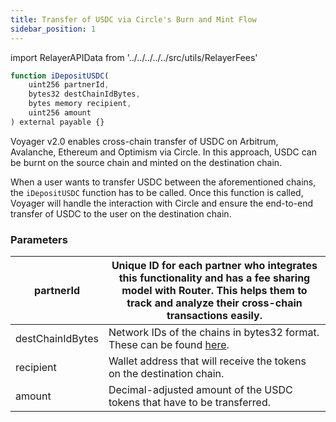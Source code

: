 ```yaml
---
title: Transfer of USDC via Circle's Burn and Mint Flow
sidebar_position: 1
---
```

import RelayerAPIData from '../../../../../src/utils/RelayerFees'


```javascript
function iDepositUSDC(
    uint256 partnerId,
    bytes32 destChainIdBytes,
    bytes memory recipient,
    uint256 amount
) external payable {}

```
Voyager v2.0 enables cross-chain transfer of USDC on Arbitrum, Avalanche, Ethereum and Optimism via Circle. In this approach, USDC can be burnt on the source chain and minted on the destination chain. 

When a user wants to transfer USDC between the aforementioned chains, the `iDepositUSDC` function has to be called. Once this function is called, Voyager will handle the interaction with Circle and ensure the end-to-end transfer of USDC to the user on the destination chain.

### Parameters

| partnerId  | Unique ID for each partner who integrates this functionality and has a fee sharing model with Router. This helps them to track and analyze their cross-chain transactions easily.           |
| --------------- | -------------------------------------------------------------------------------------- |
| destChainIdBytes        | Network IDs of the chains in bytes32 format. These can be found [here](https://github.com/router-protocol/router-chain-docs/blob/main/docs/develop/voyager/tools/configurations/chain-id-identifiers.md).                       |
| recipient     | Wallet address that will receive the tokens on the destination chain. |
| amount | Decimal-adjusted amount of the USDC tokens that have to be transferred.                                                                    |